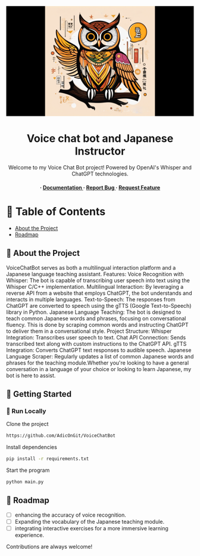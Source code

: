 <div align='center'>
<img src="https://raw.githubusercontent.com/AdicOnGit/VoiceChatBot/master/assests/VoiceChatBot_logo.png" alt="owl image">

<h1>Voice chat bot and Japanese Instructor</h1>
<p>Welcome to my Voice Chat Bot project! Powered by OpenAI's Whisper and ChatGPT technologies.</p>

<h4> <span> · </span> <a href="https://github.com/AdicOnGit/VoiceChatBot/blob/master/README.md"> Documentation </a> <span> · </span> <a href="https://github.com/AdicOnGit/VoiceChatBot/issues"> Report Bug </a> <span> · </span> <a href="https://github.com/AdicOnGit/VoiceChatBot/issues"> Request Feature </a> </h4>

</div>

# :notebook_with_decorative_cover: Table of Contents

- [About the Project](#star2-about-the-project)
- [Roadmap](#compass-roadmap)

## :star2: About the Project

<p>VoiceChatBot serves as both a multilingual interaction platform and a Japanese language teaching assistant. Features: Voice Recognition with Whisper: The bot is capable of transcribing user speech into text using the Whisper C/C++ implementation. Multilingual Interaction: By leveraging a reverse API from a website that employs ChatGPT, the bot understands and interacts in multiple languages. Text-to-Speech: The responses from ChatGPT are converted to speech using the gTTS (Google Text-to-Speech) library in Python. Japanese Language Teaching: The bot is designed to teach common Japanese words and phrases, focusing on conversational fluency. This is done by scraping common words and instructing ChatGPT to deliver them in a conversational style. Project Structure: Whisper Integration: Transcribes user speech to text. Chat API Connection: Sends transcribed text along with custom instructions to the ChatGPT API. gTTS Integration: Converts ChatGPT text responses to audible speech. Japanese Language Scraper: Regularly updates a list of common Japanese words and phrases for the teaching module.Whether you're looking to have a general conversation in a language of your choice or looking to learn Japanese, my bot is here to assist.</p>

## :toolbox: Getting Started

### :running: Run Locally

Clone the project

```bash
https://github.com/AdicOnGit/VoiceChatBot
```

Install dependencies

```bash
pip install -r requirements.txt
```

Start the program

```bash
python main.py
```

## :compass: Roadmap

- [ ] enhancing the accuracy of voice recognition.
- [ ] Expanding the vocabulary of the Japanese teaching module.
- [ ] integrating interactive exercises for a more immersive learning experience.

Contributions are always welcome!
